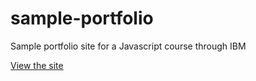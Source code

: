 # sample-portfolio
Sample portfolio site for a Javascript course through IBM

<a href="/index.html">View the site</a> 
